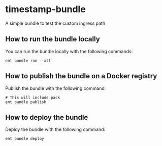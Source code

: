 # timestamp-bundle
A simple bundle to test the custom ingress path

## How to run the bundle locally
You can run the bundle locally with the following commands:

```
ent bundle run --all
```

## How to publish the bundle on a Docker registry
Publish the bundle with the following command:

```
# This will include pack
ent bundle publish
```

## How to deploy the bundle
Deploy the bundle with the following command:

```
ent bundle deploy
```